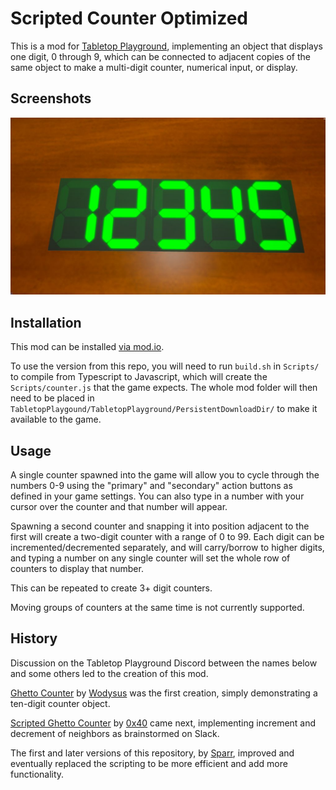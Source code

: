 # Scripted Counter Optimized

This is a mod for [Tabletop Playground](https://tabletop-playground.com/), implementing an object that displays one digit, 0 through 9, which can be connected to adjacent copies of the same object to make a multi-digit counter, numerical input, or display.

## Screenshots

<img alt="wooden table with a five digit LED-style numeric display" src="Thumbnail.jpg" />

## Installation

This mod can be installed [via mod.io](https://tabletopplayground.mod.io/scripted-counter-optimized).

To use the version from this repo, you will need to run `build.sh` in `Scripts/` to compile from Typescript to Javascript, which will create the `Scripts/counter.js` that the game expects. The whole mod folder will then need to be placed in `TabletopPlaygound/TabletopPlayground/PersistentDownloadDir/` to make it available to the game.

## Usage

A single counter spawned into the game will allow you to cycle through the numbers 0-9 using the "primary" and "secondary" action buttons as defined in your game settings. You can also type in a number with your cursor over the counter and that number will appear.

Spawning a second counter and snapping it into position adjacent to the first will create a two-digit counter with a range of 0 to 99. Each digit can be incremented/decremented separately, and will carry/borrow to higher digits, and typing a number on any single counter will set the whole row of counters to display that number.

This can be repeated to create 3+ digit counters.

Moving groups of counters at the same time is not currently supported.

## History

Discussion on the Tabletop Playground Discord between the names below and some others led to the creation of this mod.

[Ghetto Counter](https://tabletopplayground.mod.io/ghetto-counter) by [Wodysus](https://mod.io/members/wodysus) was the first creation, simply demonstrating a ten-digit counter object.

[Scripted Ghetto Counter](https://tabletopplayground.mod.io/scripted-ghetto-counter) by [0x40](https://mod.io/members/1583229546) came next, implementing increment and decrement of neighbors as brainstormed on Slack.

The first and later versions of this repository, by [Sparr](https://github.com/sparr), improved and eventually replaced the scripting to be more efficient and add more functionality.